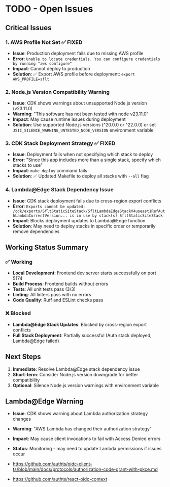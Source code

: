 # TODO - Open Issues

## Critical Issues

### 1. AWS Profile Not Set ✅ FIXED
- **Issue**: Production deployment fails due to missing AWS profile
- **Error**: `Unable to locate credentials. You can configure credentials by running "aws configure"`
- **Impact**: Cannot deploy to production
- **Solution**: ✅ Export AWS profile before deployment: `export AWS_PROFILE=sflt`

### 2. Node.js Version Compatibility Warning
- **Issue**: CDK shows warnings about unsupported Node.js version (v23.11.0)
- **Warning**: "This software has not been tested with node v23.11.0"
- **Impact**: May cause runtime issues during deployment
- **Solution**: Use supported Node.js versions (^20.0.0 or ^22.0.0) or set `JSII_SILENCE_WARNING_UNTESTED_NODE_VERSION` environment variable

### 3. CDK Stack Deployment Strategy ✅ FIXED
- **Issue**: Deployment fails when not specifying which stack to deploy
- **Error**: "Since this app includes more than a single stack, specify which stacks to use"
- **Impact**: `make deploy` command fails
- **Solution**: ✅ Updated Makefile to deploy all stacks with `--all` flag

### 4. Lambda@Edge Stack Dependency Issue
- **Issue**: CDK stack deployment fails due to cross-region export conflicts
- **Error**: `Exports cannot be updated: /cdk/exports/SfltStaticSiteStack/SfltLambdaEdgeStackV4useast1RefAuthLambdaCurrentVersion... is in use by stack(s) SfltStaticSiteStack`
- **Impact**: Blocks deployment updates to Lambda@Edge function
- **Solution**: May need to deploy stacks in specific order or temporarily remove dependencies

## Working Status Summary

### ✅ Working
- **Local Development**: Frontend dev server starts successfully on port 5174
- **Build Process**: Frontend builds without errors
- **Tests**: All unit tests pass (3/3)
- **Linting**: All linters pass with no errors
- **Code Quality**: Ruff and ESLint checks pass

### ❌ Blocked
- **Lambda@Edge Stack Updates**: Blocked by cross-region export conflicts
- **Full Stack Deployment**: Partially successful (Auth stack deployed, Lambda@Edge failed)

## Next Steps

1. **Immediate**: Resolve Lambda@Edge stack dependency issue
2. **Short-term**: Consider Node.js version downgrade for better compatibility
3. **Optional**: Silence Node.js version warnings with environment variable

## Lambda@Edge Warning

- **Issue**: CDK shows warning about Lambda authorization strategy changes
- **Warning**: "AWS Lambda has changed their authorization strategy"
- **Impact**: May cause client invocations to fail with Access Denied errors
- **Status**: Monitoring - may need to update Lambda permissions if issues occur


- https://github.com/authts/oidc-client-ts/blob/main/docs/protocols/authorization-code-grant-with-pkce.md
- https://github.com/authts/react-oidc-context